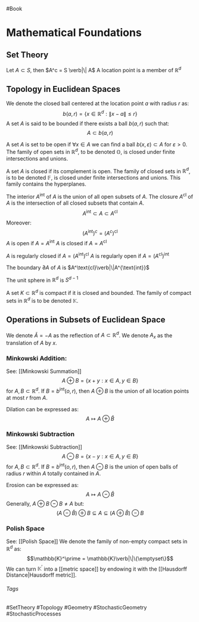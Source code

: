 #Book 
# Mathematical Foundations
## Set Theory
Let $A\subset S$, then $A^c = S \verb|\| A$
A location point is a member of $\mathbb{R}^d$
## Topology in Euclidean Spaces
We denote the closed ball centered at the location point $a$ with radius $r$ as:
$$
b(a,r) = \{x\in\mathbb{R}^d:\|x-a\|\leq r\}
$$
A set $A$ is said to be bounded if there exists a ball $b(a,r)$ such that:
$$
A\subset b(a,r)
$$

A set $A$ is set to be open if $\forall x\in A$ we can find a ball $b(x,\varepsilon)\subset A$ for $\varepsilon>0$.
The family of open sets in $\mathbb{R}^d$, to be denoted $\mathbb{O}$, is closed under finite intersections and unions.

A set $A$ is closed if its complement is open.
The family of closed sets in $\mathbb{R}^d$, is to be denoted $\mathbb{F}$, is closed under finite intersections and unions.
This family contains the hyperplanes.

The interior $A^{\text{int}}$ of $A$ is the union of all open subsets of $A$.
The closure $A^{\text{cl}}$ of $A$ is the intersection of all closed subsets that contain $A$.
$$
A^{\text{int}}\subset A\subset A^{\text{cl}}
$$
Moreover:
$$
(A^{\text{int}})^c = (A^c)^{\text{cl}}
$$
$A$ is open if $A=A^{\text{int}}$
$A$ is closed if $A=A^{\text{cl}}$

$A$ is regularly closed if $A=(A^{\text{int}})^{\text{cl}}$
$A$ is regularly open if $A = (A^{\text{cl}})^{\text{int}}$

The boundary $\partial A$ of $A$ is $A^\text{cl}\verb|\|A^{\text{int}}$ 

The unit sphere in $\mathbb{R}^d$ is $S^{d-1}$

A set $K\subset \mathbb{R}^d$ is compact if it is closed and bounded.
The family of compact sets in $\mathbb{R}^d$ is to be denoted $\mathbb{K}$.

## Operations in Subsets of Euclidean Space
We denote $\check{A}=-A$ as the reflection of $A\subset\mathbb{R}^d$.
We denote $A_x$ as the translation of $A$ by $x$.
### Minkowski Addition:
See: [[Minkowski Summation]]
$$
A\oplus B = \{x+y:x\in A, y\in B\}
$$
for $A,B \subset \mathbb{R}^d$.
If $B = b^{\text{int}}(o,r)$, then $A\oplus B$ is the union of all location points at most $r$ from $A$.

Dilation can be expressed as:
$$
A\mapsto A\oplus \check{B}
$$
### Minkowski Subtraction
See: [[Minkowski Subtraction]]
$$
A\ominus B = \{x-y:x\in A, y\in B\}
$$
for $A,B \subset \mathbb{R}^d$.
If $B=b^{\text{int}}(o,r)$, then $A\ominus B$ is the union of open balls of radius $r$ within $A$ totally contained in $A$.

Erosion can be expressed as:
$$
A\mapsto A\ominus \check{B}
$$
Generally, $A\oplus B \ominus B \neq A$ but:
$$
(A\ominus\check{B})\oplus B \subseteq A \subseteq (A\oplus\check{B})\ominus B
$$

### Polish Space
See: [[Polish Space]]
We denote the family of non-empty compact sets in $\mathbb{R}^d$ as:
$$\mathbb{K}^\prime = \mathbb{K}\verb|\|\{\emptyset\}$$
We can turn $\mathbb{K}^\prime$ into a [[metric space]] by endowing it with the [[Hausdorff Distance|Hausdorff metric]].

###### Tags
#SetTheory #Topology #Geometry #StochasticGeometry #StochasticProcesses 